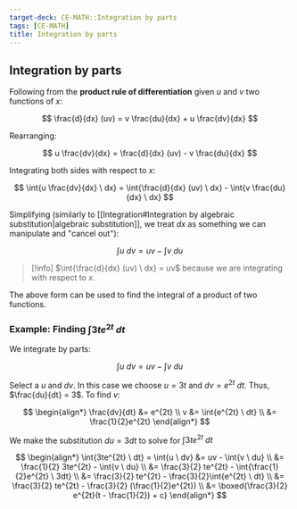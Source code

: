 ```yaml
---
target-deck: CE-MATH::Integration by parts
tags: [CE-MATH]
title: Integration by parts
---
```


## Integration by parts

Following from the **product rule of differentiation** given $u$ and $v$ two functions of $x$:

$$
\frac{d}{dx} (uv) = v \frac{du}{dx} + u \frac{dv}{dx}
$$

Rearranging:

$$
u \frac{dv}{dx} = \frac{d}{dx} (uv) - v \frac{du}{dx}
$$

Integrating both sides with respect to $x$:

$$
\int{u \frac{dv}{dx} \ dx} =
\int{\frac{d}{dx} (uv) \ dx} -
\int{v \frac{du}{dx} \ dx}
$$

Simplifying (similarly to [[Integration#Integration by algebraic substitution|algebraic substitution]], we treat $dx$ as something we can manipulate and "cancel out"):

$$
\int{u \ dv} = uv - \int{v \ du}
$$

>[!info] $\int{\frac{d}{dx} (uv) \ dx} = uv$ because we are integrating with respect to $x$.

The above form can be used to find the integral of a product of two functions.

<!--ID: 1727924325616-->

### Example: Finding $\int{3te^{2t} \ dt}$

We integrate by parts:

$$
\int{u \ dv} = uv - \int{v \ du}
$$

Select a $u$ and $dv$. In this case we choose $u = 3t$ and $dv = e^{2t} \ dt$. Thus, $\frac{du}{dt} = 3$. To find $v$:

$$
\begin{align*}
\frac{dv}{dt} &= e^{2t} \\
v &= \int{e^{2t} \ dt} \\
&= \frac{1}{2}e^{2t}
\end{align*}
$$

We make the substitution $du = 3dt$ to solve for $\int{3te^{2t} \ dt}$

$$
\begin{align*}
\int{3te^{2t} \ dt} =
\int{u \ dv} &= uv - \int{v \ du} \\
&= \frac{1}{2} 3te^{2t} - \int{v \ du} \\
&= \frac{3}{2} te^{2t} - \int{\frac{1}{2}e^{2t} \ 3dt} \\
&= \frac{3}{2} te^{2t} - \frac{3}{2}\int{e^{2t} \ dt} \\
&= \frac{3}{2} te^{2t} - \frac{3}{2} (\frac{1}{2}e^{2t}) \\
&= \boxed{\frac{3}{2} e^{2t}(t - \frac{1}{2}) + c}
\end{align*}
$$
<!--ID: 1727924325620-->

